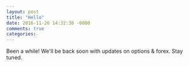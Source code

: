 ```yaml
---
layout: post
title: "Hello"
date: 2016-11-26 14:32:38 -0800
comments: true
categories:
---
```


Been a while! We'll be back soon with updates on options & forex. Stay tuned.
